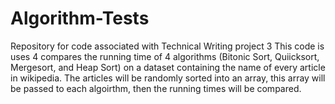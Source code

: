 # Algorithm-Tests
Repository for code associated with Technical Writing project 3
This code is uses 4 compares the running time of 4 algorithms (Bitonic Sort, Quiicksort, Mergesort, and Heap Sort) 
on a dataset containing the name of every article in wikipedia. The articles will be randomly sorted into an array, this array
will be passed to each algoirthm, then the running times will be compared.
